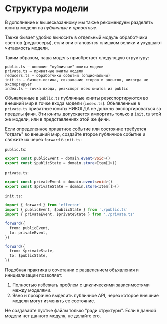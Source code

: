 # Структура модели

В дополнение к вышесказанному мы также рекомендуем разделять юниты модели на _публичные_ и _приватные_.

Также бывает удобно выносить в отдельный модуль обработчики эвентов (редьюсеры), если они становятся слишком велики и ухудшают читаемость модели.

Таким образом, наша модель приобретает следующую структуру:

```
public.ts — внешние "публичные" юниты модели
private.ts — приватные юниты модели
reducers.ts — обработчики событий (опциональны)
init.ts — бизнес-логика, связывание сторов и эвентов, никогда не экспортирует
index.ts — точка входа, реэкспорт всех юнитов из public
```

Объявленные в `public.ts` публичные юниты реэкспортируются во внешний мир в точке входа модели (`index.ts`).
Объявленные в `private.ts` приватные юниты НИКОГДА не должны экспортироваться за пределы фичи. Эти юниты допускается импортить только в `init.ts` этой же модели, или в представлениях этой же фичи.

Если определенное приватное событие или состояние требуется "отдать" во внешний мир, создайте второе публичное событие и свяжите их через `forward` в `init.ts`:

`public.ts`:

```ts
export const publicEvent = domain.event<void>()
export const $publicState = domain.store<Item[]>()
```

`private.ts`:

```ts
export const privateEvent = domain.event<void>()
export const $privateState = domain.store<Item[]>()
```

`init.ts`:

```ts
import { forward } from 'effector'
import { publicEvent, $publicState } from './public.ts'
import { privateEvent, $privateState } from './private.ts'

forward({
  from: publicEvent,
  to: privateEvent,
})

forward({
  from: $privateState,
  to: $publicState,
})
```

Подобная практика в сочетании с разделением объявления и инициализации позволяет:

1. Полностью избежать проблем с циклическими зависимостями между моделями.
2. Явно и прозрачно выделить публичное API, через которое внешние модели могут изменять ее состояние.

Не создавайте пустые файлы только "ради структуры". Если в данной модели нет данного модуля, не делайте его.
